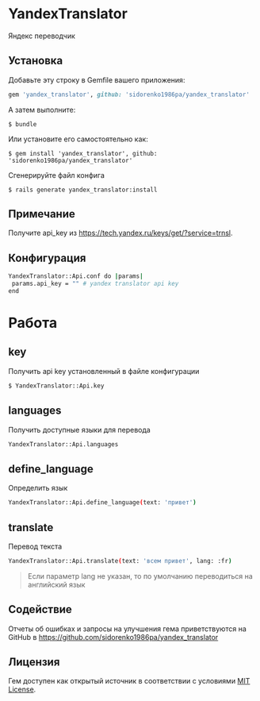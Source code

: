 # YandexTranslator

Яндекс переводчик

## Установка

Добавьте эту строку в Gemfile вашего приложения:

```ruby
gem 'yandex_translator', github: 'sidorenko1986pa/yandex_translator'
```

А затем выполните:

    $ bundle

Или установите его самостоятельно как:

    $ gem install 'yandex_translator', github: 'sidorenko1986pa/yandex_translator'

Сгенерируйте файл конфига

    $ rails generate yandex_translator:install
    
## Примечание

Получите api_key из https://tech.yandex.ru/keys/get/?service=trnsl.

## Конфигурация

```sh
YandexTranslator::Api.conf do |params|
 params.api_key = "" # yandex translator api key
end
```

# Работа

## key
Получить api key установленный в файле конфигурации

```sh
$ YandexTranslator::Api.key
```

## languages
Получить доступные языки для перевода

```sh
YandexTranslator::Api.languages
```

## define_language
Определить язык
```sh
YandexTranslator::Api.define_language(text: 'привет')
```

## translate
Перевод текста

```sh
YandexTranslator::Api.translate(text: 'всем привет', lang: :fr)
```

> Если параметр lang не указан, то по умолчанию переводиться на английский язык

## Содействие

Отчеты об ошибках и запросы на улучшения гема приветствуются на GitHub в https://github.com/sidorenko1986pa/yandex_translator

## Лицензия

Гем доступен как открытый источник в соответствии с условиями [MIT License](http://opensource.org/licenses/MIT).

